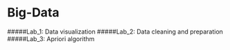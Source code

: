 # Big-Data
#####Lab_1: Data visualization
#####Lab_2: Data cleaning and preparation
#####Lab_3: Apriori algorithm
